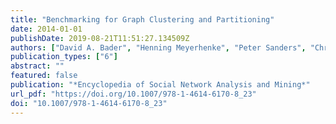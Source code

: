 ```yaml
---
title: "Benchmarking for Graph Clustering and Partitioning"
date: 2014-01-01
publishDate: 2019-08-21T11:51:27.134509Z
authors: ["David A. Bader", "Henning Meyerhenke", "Peter Sanders", "Christian Schulz", "Andrea Kappes", "Dorothea Wagner"]
publication_types: ["6"]
abstract: ""
featured: false
publication: "*Encyclopedia of Social Network Analysis and Mining*"
url_pdf: "https://doi.org/10.1007/978-1-4614-6170-8_23"
doi: "10.1007/978-1-4614-6170-8_23"
---
```


